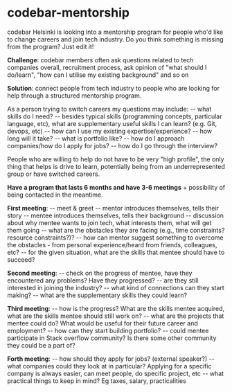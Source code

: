 # codebar-mentorship
codebar Helsinki is looking into a mentorship program for people who'd like to change careers and join tech industry. Do you think something is missing from the program?  Just edit it!

**Challenge**: codebar members often ask questions related to tech companies overall, recruitment process, ask opinion of "what should I do/learn", "how can I utilise my existing background" and so on

**Solution**: connect people from tech industry to people who are looking for help through a structured mentorship program.

As a person trying to switch careers my questions may include:
-- what skills do I need? 
-- besides typical skills (programming concepts, particular language, etc), what are supplementary useful skills I can learn? (e.g. Git, devops, etc)
-- how can I use my existing expertise/experience?
-- how long will it take?
-- what is portfolio like?
-- how do I approach companies/how do I apply for jobs?
-- how do I go through the interview?
 
People who are willing to help do not have to be very "high profile", the only thing that helps is drive to learn, potentially being from an underrepresented group or have switched careers.

**Have a program that lasts 6 months and have 3-6 meetings** + possibility of being contacted in the meantime. 

**First meeting**:
-- meet & greet
-- mentor introduces themselves, tells their story
-- mentee introduces themselves, tells their background
-- discussion about why mentee wants to join tech, what interests them, what will get them going
-- what are the obstacles they are facing (e.g., time constraints? resource constraints?)?
-- how can mentor suggest something to overcome the obstacles - from personal experience/heard from friends, colleagues, etc?
-- for the given situation, what are the skills that mentee should have to succeed?

**Second meeting**:
-- check on the progress of mentee, have they encountered any problems? Have they progressed?
-- are they still interested in joining the industry?
-- what kind of connections can they start making?
-- what are the supplementary skills they could learn?

**Third meeting**:
-- how is the progress? What are the skills mentee acquired, what are the skills mentee should still work on?
-- what are the projects that mentee could do? What would be useful for their future career and employment?
-- how can they start building portfolio?
-- could mentee participate in Stack overflow community? Is there some other community they could be a part of?

**Forth meeting**:
-- how should they apply for jobs? (external speaker?)
-- what companies could they look at in particular? Applying for a specific company is always easier, can meet people, do specific project, etc
-- what practical things to keep in mind? Eg taxes, salary, practicalities
